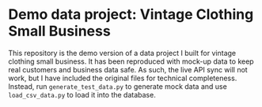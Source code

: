 # Demo data project: Vintage Clothing Small Business

This repository is the demo version of a data project I built for vintage clothing small business. It has been reproduced with mock-up data to keep real customers and business data safe. As such, the live API sync will not work, but I have included the original files for technical completeness. Instead, run `generate_test_data.py` to generate mock data and use `load_csv_data.py` to load it into the database.
